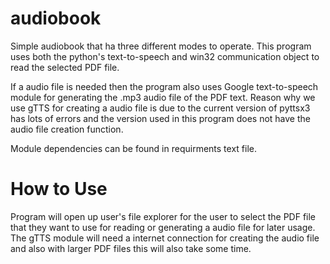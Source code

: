 # audiobook
Simple audiobook that ha three different modes to operate. This program uses both the python's text-to-speech and win32 communication object to read the selected PDF file.

If a audio file is needed then the program also uses Google text-to-speech module for generating the .mp3 audio file of the PDF text. Reason why we use gTTS for creating a audio file is due to the current version of pyttsx3 has lots of errors and the version used in this program does not have the audio file creation function.

Module dependencies can be found in requirments text file.

# How to Use
Program will open up user's file explorer for the user to select the PDF file that they want to use for reading or generating a audio file for later usage. The gTTS module will need a internet connection for creating the audio file and also with larger PDF files this will also take some time.
